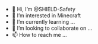 - 👋 Hi, I’m @SHIELD-Safety
- 👀 I’m interested in Minecraft
- 🌱 I’m currently learning ...
- 💞️ I’m looking to collaborate on ...
- 📫 How to reach me ...

<!---
SHIELD-Safety/SHIELD-Safety is a ✨ special ✨ repository because its `README.md` (this file) appears on your GitHub profile.
You can click the Preview link to take a look at your changes.
--->
